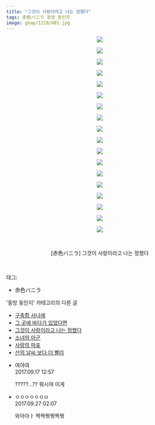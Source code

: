 ```yaml
---
title: "그것이 사랑이라고 나는 정했다"
tags: 赤色バニラ 동방_동인지
image: ghap/1218/001.jpg
---
```

<div class="article">
<p style="text-align: center; clear: none; float: none;"><img src="{{ site.nasurl }}/ghap/1218/001.jpg"/></p>
<p style="text-align: center; clear: none; float: none;"><img src="{{ site.nasurl }}/ghap/1218/002.jpg"/></p>
<p style="text-align: center; clear: none; float: none;"><img src="{{ site.nasurl }}/ghap/1218/003.jpg"/></p>
<p style="text-align: center; clear: none; float: none;"><img src="{{ site.nasurl }}/ghap/1218/004.jpg"/></p>
<p style="text-align: center; clear: none; float: none;"><img src="{{ site.nasurl }}/ghap/1218/005.jpg"/></p>
<p style="text-align: center; clear: none; float: none;"><img src="{{ site.nasurl }}/ghap/1218/006.jpg"/></p>
<p style="text-align: center; clear: none; float: none;"><img src="{{ site.nasurl }}/ghap/1218/007.jpg"/></p>
<p style="text-align: center; clear: none; float: none;"><img src="{{ site.nasurl }}/ghap/1218/008.jpg"/></p>
<p style="text-align: center; clear: none; float: none;"><img src="{{ site.nasurl }}/ghap/1218/009.jpg"/></p>
<p style="text-align: center; clear: none; float: none;"><img src="{{ site.nasurl }}/ghap/1218/010.jpg"/></p>
<p style="text-align: center; clear: none; float: none;"><img src="{{ site.nasurl }}/ghap/1218/011.jpg"/></p>
<p style="text-align: center; clear: none; float: none;"><img src="{{ site.nasurl }}/ghap/1218/012.jpg"/></p>
<p style="text-align: center; clear: none; float: none;"><img src="{{ site.nasurl }}/ghap/1218/013.jpg"/></p>
<p style="text-align: center; clear: none; float: none;"><img src="{{ site.nasurl }}/ghap/1218/014.jpg"/></p>
<p style="text-align: center; clear: none; float: none;"><img src="{{ site.nasurl }}/ghap/1218/015.jpg"/></p>
<p style="text-align: center; clear: none; float: none;"><img src="{{ site.nasurl }}/ghap/1218/016.jpg"/></p>
<p style="text-align: center; clear: none; float: none;"><img src="{{ site.nasurl }}/ghap/1218/017.jpg"/></p>
<p style="text-align: center; clear: none; float: none;"><img src="{{ site.nasurl }}/ghap/1218/018.jpg"/></p>
<p style="text-align: center; clear: none; float: none;"><br/></p>
<p style="text-align: center; clear: none; float: none;">[赤色バニラ] 그것이 사랑이라고 나는 정했다</p>
<p><br/></p>
</div><div class="tagTrail">
<p>태그: </p>
<ul>
<li>赤色バニラ</li>
</ul>
</div><div class="another">
<p>'동방 동인지' 카테고리의 다른 글</p>
<ul>
<li><a href="/2016-07-29-ghap_1220">구축함 사나에</a></li>
<li><a href="/2016-07-29-ghap_1219">그 곳에 바다가 있었다면</a></li>
<li><a href="/2016-07-29-ghap_1218">그것이 사랑이라고 나는 정했다</a></li>
<li><a href="/2016-07-29-ghap_1217">소녀의 아군</a></li>
<li><a href="/2016-07-29-ghap_1216">사랑의 마포</a></li>
<li><a href="/2016-07-29-ghap_1215">산의 날씨 보다 더 빨리</a></li>
</ul>
</div><div class="cb_module cb_fluid">
<div class="cb_wrt cb_profile">
<div class="comment">
<ul>
<li class="cb_thumb_off" id="comment15084611">
<div class="cb_comment_area">
<div class="cb_info_area">
<div class="cb_section">
<span class="cb_nick_name">여야여</span>
</div>
<div class="cb_section">
<span class="cb_date">2017.09.17 12:57 </span>
</div>
</div>
<div class="cb_dsc_comment">
<p class="cb_dsc">
											?????...?? 뭐시여 이게
										</p>
</div>
</div></li>
<li class="cb_thumb_off" id="comment15091316">
<div class="cb_comment_area">
<div class="cb_info_area">
<div class="cb_section">
<span class="cb_nick_name">ㅇㅇㅇㅇㅇㅇㅁ</span>
</div>
<div class="cb_section">
<span class="cb_date">2017.09.27 02:07 </span>
</div>
</div>
<div class="cb_dsc_comment">
<p class="cb_dsc">
											와아아ㅏ 짝짝짞짞짝짞
										</p>
</div>
</div></li>
</ul>
</div>
</div><!-- commentList close -->
</div>